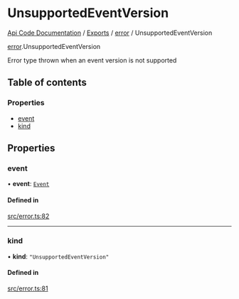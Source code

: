 # UnsupportedEventVersion
 
[Api Code Documentation](../README.md) / [Exports](../modules.md) / [error](../modules/error.md) / UnsupportedEventVersion

[error](../modules/error.md).UnsupportedEventVersion

Error type thrown when an event version is not supported

## Table of contents

### Properties

- [event](error.UnsupportedEventVersion.md#event)
- [kind](error.UnsupportedEventVersion.md#kind)

## Properties

### event

• **event**: [`Event`](service_event.Event.md)

#### Defined in

[src/error.ts:82](https://github.com/openkfw/TruBudget/blob/40b449a/api/src/error.ts#L82)

___

### kind

• **kind**: ``"UnsupportedEventVersion"``

#### Defined in

[src/error.ts:81](https://github.com/openkfw/TruBudget/blob/40b449a/api/src/error.ts#L81)
